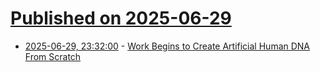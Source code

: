 # [Published on 2025-06-29](index.md)

* [2025-06-29, 23:32:00](https://soylentnews.org/article.pl?sid=25/06/29/164217&from=rss) - [Work Begins to Create Artificial Human DNA From Scratch](https://soylentnews.org/article.pl?sid=25/06/29/164217&from=rss)
